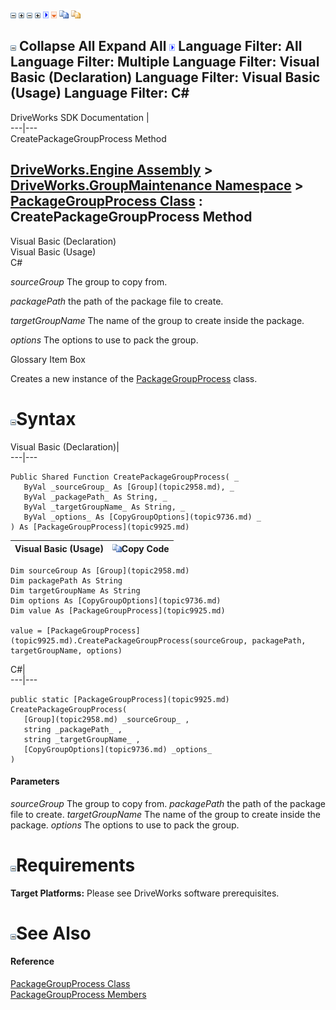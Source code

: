 ![](dotnetimages/collapse.gif) ![](dotnetimages/expand.gif) ![](dotnetimages/collapse.gif) ![](dotnetimages/expand.gif) ![](dotnetimages/drpdown.gif) ![](dotnetimages/drpdown_orange.gif) ![](dotnetimages/copycode.gif) ![](dotnetimages/copycodeHighlight.gif)

![](dotnetimages/collapse.gif) Collapse All Expand All ![](dotnetimages/drpdown.gif) Language Filter: All  Language Filter: Multiple  Language Filter: Visual Basic (Declaration) Language Filter: Visual Basic (Usage) Language Filter: C#  
---  
DriveWorks SDK Documentation  |   
---|---  
CreatePackageGroupProcess Method   
  
[DriveWorks.Engine Assembly](topic2156.md) > [DriveWorks.GroupMaintenance Namespace](topic9628.md) > [PackageGroupProcess Class](topic9925.md) : CreatePackageGroupProcess Method  
---  
  
Visual Basic (Declaration)    
Visual Basic (Usage)    
C# 

_sourceGroup_
    The group to copy from.

_packagePath_
    the path of the package file to create.

_targetGroupName_
    The name of the group to create inside the package.

_options_
    The options to use to pack the group.

Glossary Item Box

Creates a new instance of the [PackageGroupProcess](topic9925.md) class. 

# ![](dotnetimages/collapse.gif)Syntax

Visual Basic (Declaration)|   
---|---  
      
    
    Public Shared Function CreatePackageGroupProcess( _
       ByVal _sourceGroup_ As [Group](topic2958.md), _
       ByVal _packagePath_ As String, _
       ByVal _targetGroupName_ As String, _
       ByVal _options_ As [CopyGroupOptions](topic9736.md) _
    ) As [PackageGroupProcess](topic9925.md)  
  
Visual Basic (Usage)| ![](dotnetimages/copycode.gif)Copy Code  
---|---  
      
    
    Dim sourceGroup As [Group](topic2958.md)
    Dim packagePath As String
    Dim targetGroupName As String
    Dim options As [CopyGroupOptions](topic9736.md)
    Dim value As [PackageGroupProcess](topic9925.md)
     
    value = [PackageGroupProcess](topic9925.md).CreatePackageGroupProcess(sourceGroup, packagePath, targetGroupName, options)  
  
C#|   
---|---  
      
    
    public static [PackageGroupProcess](topic9925.md) CreatePackageGroupProcess( 
       [Group](topic2958.md) _sourceGroup_ ,
       string _packagePath_ ,
       string _targetGroupName_ ,
       [CopyGroupOptions](topic9736.md) _options_
    )  
  
#### Parameters

 _sourceGroup_
    The group to copy from.
_packagePath_
    the path of the package file to create.
_targetGroupName_
    The name of the group to create inside the package.
_options_
    The options to use to pack the group.

# ![](dotnetimages/collapse.gif)Requirements

**Target Platforms:** Please see DriveWorks software prerequisites.

# ![](dotnetimages/collapse.gif)See Also

#### Reference

[PackageGroupProcess Class](topic9925.md)   
[PackageGroupProcess Members](topic9926.md)


